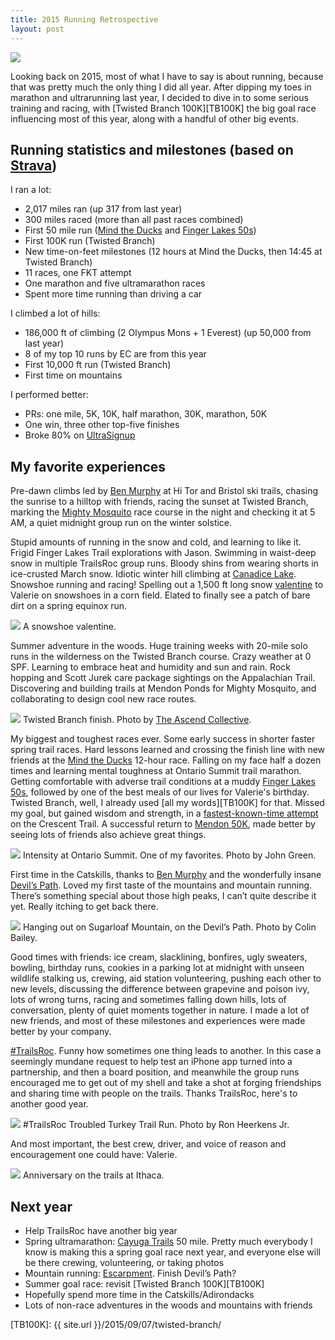 ```yaml
---
title: 2015 Running Retrospective
layout: post
---
```


<div class="figure">
    <img src="{{ site.url }}/assets/retro2015/ihead.jpg">
</div>

Looking back on 2015, most of what I have to say is about running, because that was pretty much the only thing I did all year. After dipping my toes in marathon and ultrarunning last year, I decided to dive in to some serious training and racing, with [Twisted Branch 100K][TB100K] the big goal race influencing most of this year, along with a handful of other big events.

## Running statistics and milestones (based on [Strava][])

I ran a lot:

- 2,017 miles ran (up 317 from last year)
- 300 miles raced (more than all past races combined)
- First 50 mile run ([Mind the Ducks][] and [Finger Lakes 50s][])
- First 100K run (Twisted Branch)
- New time-on-feet milestones (12 hours at Mind the Ducks, then 14:45 at Twisted Branch)
- 11 races, one FKT attempt
- One marathon and five ultramarathon races
- Spent more time running than driving a car

I climbed a lot of hills:

- 186,000 ft of climbing (2 Olympus Mons + 1 Everest) (up 50,000 from last year)
- 8 of my top 10 runs by EC are from this year
- First 10,000 ft run (Twisted Branch)
- First time on mountains

I performed better:

- PRs: one mile, 5K, 10K, half marathon, 30K, marathon, 50K
- One win, three other top-five finishes
- Broke 80% on [UltraSignup][]

## My favorite experiences

Pre-dawn climbs led by [Ben Murphy][] at Hi Tor and Bristol ski trails, chasing the sunrise to a hilltop with friends, racing the sunset at Twisted Branch, marking the [Mighty Mosquito][MM99] race course in the night and checking it at 5 AM, a quiet midnight group run on the winter solstice.

Stupid amounts of running in the snow and cold, and learning to like it. Frigid Finger Lakes Trail explorations with Jason. Swimming in waist-deep snow in multiple TrailsRoc group runs. Bloody shins from wearing shorts in ice-crusted March snow. Idiotic winter hill climbing at [Canadice Lake][]. Snowshoe running and racing! Spelling out a 1,500 ft long snow [valentine][] to Valerie on snowshoes in a corn field. Elated to finally see a patch of bare dirt on a spring equinox run.

<div class="figure">
    <img src="{{ site.url }}/assets/retro2015/valentine.jpg">
    A snowshoe valentine.
</div>

Summer adventure in the woods. Huge training weeks with 20-mile solo runs in the wilderness on the Twisted Branch course. Crazy weather at 0 SPF. Learning to embrace heat and humidity and sun and rain. Rock hopping and Scott Jurek care package sightings on the Appalachian Trail. Discovering and building trails at Mendon Ponds for Mighty Mosquito, and collaborating to design cool new race routes.

<div class="figure">
    <img src="{{ site.url }}/assets/tb100k/finish.jpg">
    Twisted Branch finish. Photo by <a href="http://www.theascendcollective.com/">The Ascend Collective</a>.
</div>

My biggest and toughest races ever. Some early success in shorter faster spring trail races. Hard lessons learned and crossing the finish line with new friends at the [Mind the Ducks][] 12-hour race. Falling on my face half a dozen times and learning mental toughness at Ontario Summit trail marathon. Getting comfortable with adverse trail conditions at a muddy [Finger Lakes 50s][], followed by one of the best meals of our lives for Valerie's birthday. Twisted Branch, well, I already used [all my words][TB100K] for that. Missed my goal, but gained wisdom and strength, in a [fastest-known-time attempt][CTFKT] on the Crescent Trail. A successful return to [Mendon 50K][MTR], made better by seeing lots of friends also achieve great things.

<div class="figure">
    <img src="{{ site.url }}/assets/retro2015/ostr.jpg">
    Intensity at Ontario Summit. One of my favorites. Photo by John Green.
</div>

First time in the Catskills, thanks to [Ben Murphy][] and the wonderfully insane [Devil’s Path][DP]. Loved my first taste of the mountains and mountain running. There’s something special about those high peaks, I can’t quite describe it yet. Really itching to get back there.

<div class="figure">
    <img src="{{ site.url }}/assets/retro2015/devils.jpg">
    Hanging out on Sugarloaf Mountain, on the Devil’s Path. Photo by Colin Bailey.
</div>

Good times with friends: ice cream, slacklining, bonfires, ugly sweaters, bowling, birthday runs, cookies in a parking lot at midnight with unseen wildlife stalking us, crewing, aid station volunteering, pushing each other to new levels, discussing the difference between grapevine and poison ivy, lots of wrong turns, racing and sometimes falling down hills, lots of conversation, plenty of quiet moments together in nature. I made a lot of new friends, and most of these milestones and experiences were made better by your company.

[#TrailsRoc][TrailsRoc]. Funny how sometimes one thing leads to another. In this case a seemingly mundane request to help test an iPhone app turned into a partnership, and then a board position, and meanwhile the group runs encouraged me to get out of my shell and take a shot at forging friendships and sharing time with people on the trails. Thanks TrailsRoc, here's to another good year.

<div class="figure">
    <img src="{{ site.url }}/assets/retro2015/turkey.jpg">
    #TrailsRoc Troubled Turkey Trail Run. Photo by Ron Heerkens Jr.
</div>

And most important, the best crew, driver, and voice of reason and encouragement one could have: Valerie.

<div class="figure">
    <img src="{{ site.url }}/assets/retro2015/selfie.jpg">
    Anniversary on the trails at Ithaca.
</div>

## Next year

- Help TrailsRoc have another big year
- Spring ultramarathon: [Cayuga Trails][CT50] 50 mile. Pretty much everybody I know is making this a spring goal race next year, and everyone else will be there crewing, volunteering, or taking photos
- Mountain running: [Escarpment][]. Finish Devil’s Path?
- Summer goal race: revisit [Twisted Branch 100K][TB100K]
- Hopefully spend more time in the Catskills/Adirondacks
- Lots of non-race adventures in the woods and mountains with friends

[Strava]: https://www.strava.com/athletes/5818978
[Mind the Ducks]: https://www.strava.com/activities/301354951
[Finger Lakes 50s]: https://www.strava.com/activities/339525772
[CTFKT]: https://www.strava.com/activities/411214143
[Ben Murphy]: http://www.benmurphyonline.com/2015/12/so-you-want-to-run-steep/
[DP]: http://www.benmurphyonline.com/2015/10/devils-path-fall-2015/
[UltraSignup]: https://ultrasignup.com/results_participant.aspx?fname=Mike&lname=Mertsock
[TrailsRoc]: http://www.trailsroc.org/
[CT50]: https://www.cayugatrails50.com
[Escarpment]: http://escarpmenttrail.com
[MM99]: http://trails2brews.com/2015/08/10/they-ran-the-first-loop-together/
[Canadice Lake]: https://www.strava.com/activities/249090616
[valentine]: https://www.strava.com/activities/254717488
[MTR]: https://www.strava.com/activities/428343790
[TB100K]: {{ site.url }}/2015/09/07/twisted-branch/
